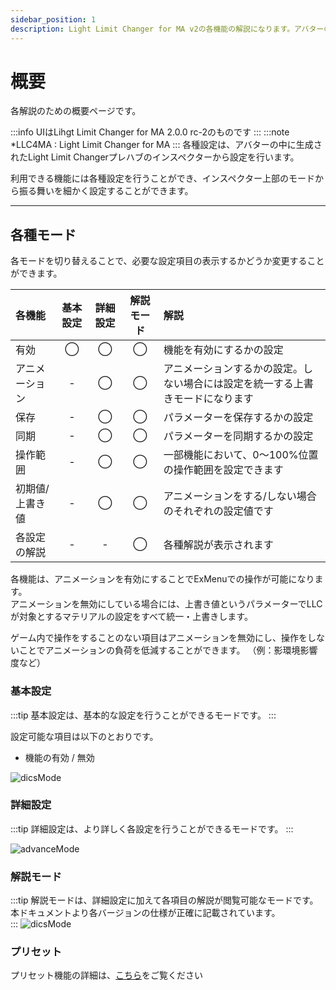 ```yaml
---
sidebar_position: 1
description: Light Limit Changer for MA v2の各機能の解説になります。アバターの明るさに関わるパラメーターや、色温度・彩度調節機能の有効化など詳細に設定が可能です。
---
```


# 概要

各解説のための概要ページです。

:::info
UIはLihgt Limit Changer for MA 2.0.0 rc-2のものです
:::
:::note
*LLC4MA : Light Limit Changer for MA
:::
各種設定は、アバターの中に生成されたLight Limit Changerプレハブのインスペクターから設定を行います。

利用できる機能には各種設定を行うことができ、インスペクター上部のモードから振る舞いを細かく設定することができます。

----
## 各種モード

各モードを切り替えることで、必要な設定項目の表示するかどうか変更することができます。

|各機能|基本設定|詳細設定|解説モード|解説|
|:---|:---:|:---:|:---:|:---|
|有効|◯|◯|◯|機能を有効にするかの設定|
|アニメーション|-|◯|◯|アニメーションするかの設定。しない場合には設定を統一する上書きモードになります|
|保存|-|◯|◯|パラメーターを保存するかの設定|
|同期|-|◯|◯|パラメーターを同期するかの設定|
|操作範囲|-|◯|◯|一部機能において、0～100%位置の操作範囲を設定できます|
|初期値/上書き値|-|◯|◯|アニメーションをする/しない場合のそれぞれの設定値です|
|各設定の解説|-|-|◯|各種解説が表示されます|

各機能は、アニメーションを有効にすることでExMenuでの操作が可能になります。  
アニメーションを無効にしている場合には、上書き値というパラメーターでLLCが対象とするマテリアルの設定をすべて統一・上書きします。

ゲーム内で操作をすることのない項目はアニメーションを無効にし、操作をしないことでアニメーションの負荷を低減することができます。
（例：影環境影響度など）

### 基本設定
:::tip
基本設定は、基本的な設定を行うことができるモードです。
:::

設定可能な項目は以下のとおりです。
- 機能の有効 / 無効

![dicsMode](/img/docs/v2/description/v2-disc_basicmode.png)

### 詳細設定
:::tip
詳細設定は、より詳しく各設定を行うことができるモードです。
:::


![advanceMode](/img/docs/v2/description/v2-disc_advancedmode.png)

### 解説モード
:::tip
解説モードは、詳細設定に加えて各項目の解説が閲覧可能なモードです。  
本ドキュメントより各バージョンの仕様が正確に記載されています。    
:::
![dicsMode](/img/docs/v2/description/v2-disc_discmode.png)

### プリセット

プリセット機能の詳細は、[こちら](/docs/v2/description/tips/disc_preset)をご覧ください
